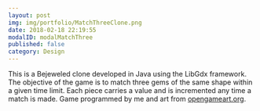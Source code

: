 ```yaml
---
layout: post
img: img/portfolio/MatchThreeClone.png
date: 2018-02-18 22:19:55
modalID: modalMatchThree
published: false
category: Design
---
```

This is a Bejeweled clone developed in Java using the LibGdx framework. The objective of the game is to match three gems of the same shape within a given time limit. Each piece carries a value and is incremented any time a match is made. Game programmed by me and art from <a href="http://www.opengameart.org">opengameart.org</a>.

